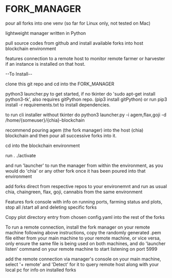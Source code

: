 # FORK_MANAGER
pour all forks into one venv (so far for Linux only, not tested on Mac)  

lightweight manager written in Python
  
pull source codes from github and install available forks into host blockchain environment  
  
features connection to a remote host to monitor remote farmer or harvester if an instance is installed on that host.
  
--To Install--  
  
clone this git repo and cd into the FORK_MANAGER  
  
python3 launcher.py to get started, if no tkinter do 'sudo apt-get install python3-tk', also requires gitPython repo. (pip3 install gitPython) or run pip3 install -r requirements.txt to install dependencies.
  
to run cli installer without tkinter do python3 launcher.py -i agem,flax,goji -d /home/{someuser}/{chia}-blockchain  

recommend pouring agem (the fork manager) into the host (chia) blockchain and then pour all successive forks into it.
   
cd into the blockchain environment  
  
run . ./activate  
  
and run 'launcher' to run the manager from within the environment, as you would do 'chia' or any other fork once it has been poured into that environment
  
add forks direct from respective repos to your environemnt and run as usual chia, chaingreen, flax, goji, cannabis from the same environment
   
Features fork console with info on running ports, farming status and plots, stop all /start all and deleting specific forks   
  
Copy plot directory entry from chosen config.yaml into the rest of the forks  

To run a remote connection, install the fork manager on your remote machine following above instructions, copy the randomly generated .pem file either from your main machine to your remote machine, or vice versa, only ensure the same file is being used on both machines, and do 'launcher listen' command on your remote machine to start listening on port 5999  
  
add the remote connection via manager's console on your main machine, select '+ remote' and 'Detect' for it to query remote host along with your local pc for info on installed forks  
  
